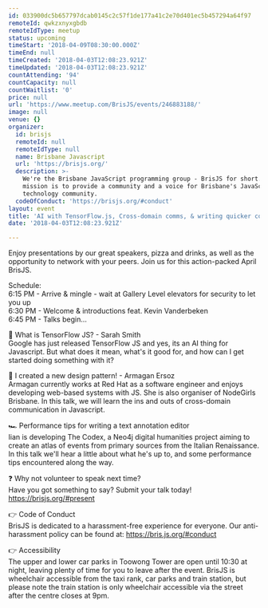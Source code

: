 ```yaml
---
id: 033900dc5b657797dcab0145c2c57f1de177a41c2e70d401ec5b457294a64f97
remoteId: qwkzxnyxgbdb
remoteIdType: meetup
status: upcoming
timeStart: '2018-04-09T08:30:00.000Z'
timeEnd: null
timeCreated: '2018-04-03T12:08:23.921Z'
timeUpdated: '2018-04-03T12:08:23.921Z'
countAttending: '94'
countCapacity: null
countWaitlist: '0'
price: null
url: 'https://www.meetup.com/BrisJS/events/246883188/'
image: null
venue: {}
organizer:
  id: brisjs
  remoteId: null
  remoteIdType: null
  name: Brisbane Javascript
  url: 'https://brisjs.org/'
  description: >-
    We're the Brisbane JavaScript programming group - BrisJS for short. Our
    mission is to provide a community and a voice for Brisbane's JavaScript
    technology community.
  codeOfConduct: 'https://brisjs.org/#conduct'
layout: event
title: 'AI with TensorFlow.js, Cross-domain comms, & writing quicker code'
date: '2018-04-03T12:08:23.921Z'

---
```

<p>Enjoy presentations by our great speakers, pizza and drinks, as well as the opportunity to network with your peers. Join us for this action-packed April BrisJS.</p> <p>Schedule:<br/>6:15 PM - Arrive &amp; mingle - wait at Gallery Level elevators for security to let you up<br/>6:30 PM - Welcome &amp; introductions feat. Kevin Vanderbeken<br/>6:45 PM - Talks begin…</p> <p>🧠 What is TensorFlow JS? - Sarah Smith<br/>Google has just released TensorFlow JS and yes, its an AI thing for Javascript. But what does it mean, what's it good for, and how can I get started doing something with it?</p> <p>🚸 I created a new design pattern! - Armagan Ersoz<br/>Armagan currently works at Red Hat as a software engineer and enjoys developing web-based systems with JS. She is also organiser of NodeGirls Brisbane. In this talk, we will learn the ins and outs of cross-domain communication in Javascript.</p> <p>🏎 Performance tips for writing a text annotation editor<br/>Iian is developing The Codex, a Neo4j digital humanities project aiming to create an atlas of events from primary sources from the Italian Renaissance. In this talk we'll hear a little about what he's up to, and some performance tips encountered along the way.</p> <p>❓ Why not volunteer to speak next time?<br/>Have you got something to say? Submit your talk today! <a href="https://brisjs.org/#present" class="linkified">https://brisjs.org/#present</a></p> <p>👉 Code of Conduct<br/>BrisJS is dedicated to a harassment-free experience for everyone. Our anti-harassment policy can be found at: <a href="https://bris.js.org/#conduct" class="linkified">https://bris.js.org/#conduct</a></p> <p>👉 Accessibility<br/>The upper and lower car parks in Toowong Tower are open until 10:30 at night, leaving plenty of time for you to leave after the event. BrisJS is wheelchair accessible from the taxi rank, car parks and train station, but please note the train station is only wheelchair accessible via the street after the centre closes at 9pm.</p>
